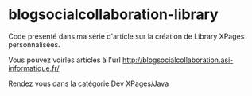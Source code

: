 blogsocialcollaboration-library
===============================

Code présenté dans ma série d'article sur la création de Library XPages personnalisées.

Vous pouvez voirles articles à l'url
  http://blogsocialcollaboration.asi-informatique.fr/

Rendez vous dans la catégorie Dev XPages/Java
